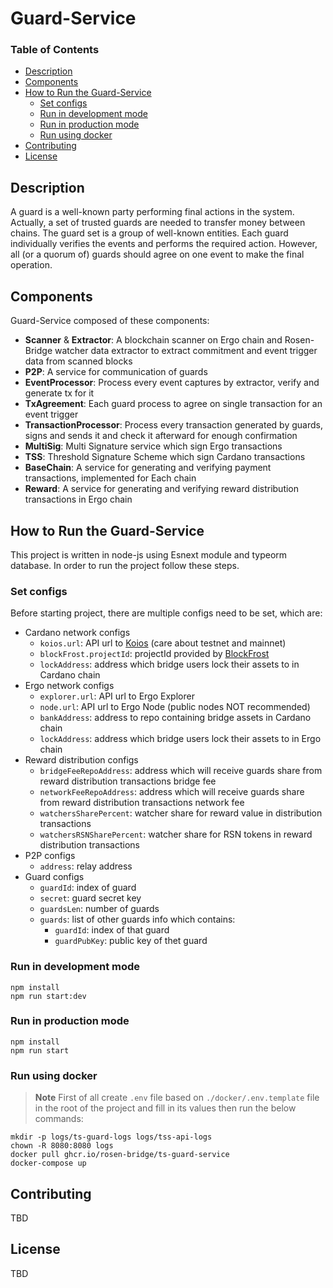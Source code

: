 # Guard-Service

### Table of Contents

- [Description](#description)
- [Components](#components)
- [How to Run the Guard-Service](#how-to-run-the-guard-service)
  - [Set configs](#set-configs)
  - [Run in development mode](#run-in-development-mode)
  - [Run in production mode](#run-in-production-mode)
  - [Run using docker](#run-using-docker)
- [Contributing](#contributing)
- [License](#license)
  <a name="headers"/>

## Description

A guard is a well-known party performing final actions in the system. Actually, a set of trusted guards are needed to transfer money between chains. The guard set is a group of well-known entities. Each guard individually verifies the events and performs the required action. However, all (or a quorum of) guards should agree on one event to make the final operation.

## Components

Guard-Service composed of these components:

- **Scanner** & **Extractor**: A blockchain scanner on Ergo chain and Rosen-Bridge watcher data extractor to extract commitment and event trigger data from scanned blocks
- **P2P**: A service for communication of guards
- **EventProcessor**: Process every event captures by extractor, verify and generate tx for it
- **TxAgreement**: Each guard process to agree on single transaction for an event trigger
- **TransactionProcessor**: Process every transaction generated by guards, signs and sends it and check it afterward for enough confirmation
- **MultiSig**: Multi Signature service which sign Ergo transactions
- **TSS**: Threshold Signature Scheme which sign Cardano transactions
- **BaseChain**: A service for generating and verifying payment transactions, implemented for Each chain
- **Reward**: A service for generating and verifying reward distribution transactions in Ergo chain

## How to Run the Guard-Service

This project is written in node-js using Esnext module and typeorm database. In order to run the project follow these steps.

### Set configs

Before starting project, there are multiple configs need to be set, which are:

- Cardano network configs
  - `koios.url`: API url to [Koios](https://api.koios.rest/) (care about testnet and mainnet)
  - `blockFrost.projectId`: projectId provided by [BlockFrost](https://blockfrost.io/)
  - `lockAddress`: address which bridge users lock their assets to in Cardano chain
- Ergo network configs
  - `explorer.url`: API url to Ergo Explorer
  - `node.url`: API url to Ergo Node (public nodes NOT recommended)
  - `bankAddress`: address to repo containing bridge assets in Cardano chain
  - `lockAddress`: address which bridge users lock their assets to in Ergo chain
- Reward distribution configs
  - `bridgeFeeRepoAddress`: address which will receive guards share from reward distribution transactions bridge fee
  - `networkFeeRepoAddress`: address which will receive guards share from reward distribution transactions network fee
  - `watchersSharePercent`: watcher share for reward value in distribution transactions
  - `watchersRSNSharePercent`: watcher share for RSN tokens in reward distribution transactions
- P2P configs
  - `address`: relay address
- Guard configs
  - `guardId`: index of guard
  - `secret`: guard secret key
  - `guardsLen`: number of guards
  - `guards`: list of other guards info which contains:
    - `guardId`: index of that guard
    - `guardPubKey`: public key of thet guard

### Run in development mode

```shell
npm install
npm run start:dev
```

### Run in production mode

```shell
npm install
npm run start
```

### Run using docker

> **Note**
> First of all create `.env` file based on `./docker/.env.template` file in the root of the project and fill in its values then run the below commands:

```shell
mkdir -p logs/ts-guard-logs logs/tss-api-logs
chown -R 8080:8080 logs
docker pull ghcr.io/rosen-bridge/ts-guard-service
docker-compose up
```

## Contributing

TBD

## License

TBD
